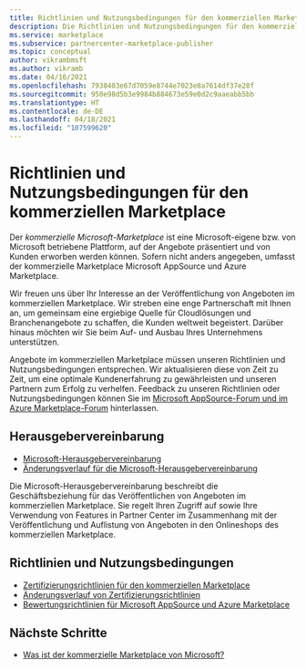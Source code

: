 ```yaml
---
title: Richtlinien und Nutzungsbedingungen für den kommerziellen Marketplace, Azure Marketplace
description: Die Richtlinien und Nutzungsbedingungen für den kommerziellen Microsoft-Marketplace gelten für alle Herausgeber und Angebote im Azure Marketplace.
ms.service: marketplace
ms.subservice: partnercenter-marketplace-publisher
ms.topic: conceptual
author: vikrambmsft
ms.author: vikramb
ms.date: 04/16/2021
ms.openlocfilehash: 7938403e67d7059e8744e7023e8a7614df37e20f
ms.sourcegitcommit: 950e98d5b3e9984b884673e59e0d2c9aaeabb5bb
ms.translationtype: HT
ms.contentlocale: de-DE
ms.lasthandoff: 04/18/2021
ms.locfileid: "107599620"
---
```

# <a name="commercial-marketplace-policies-and-terms"></a>Richtlinien und Nutzungsbedingungen für den kommerziellen Marketplace

Der _kommerzielle Microsoft-Marketplace_ ist eine Microsoft-eigene bzw. von Microsoft betriebene Plattform, auf der Angebote präsentiert und von Kunden erworben werden können. Sofern nicht anders angegeben, umfasst der kommerzielle Marketplace Microsoft AppSource und Azure Marketplace.

Wir freuen uns über Ihr Interesse an der Veröffentlichung von Angeboten im kommerziellen Marketplace. Wir streben eine enge Partnerschaft mit Ihnen an, um gemeinsam eine ergiebige Quelle für Cloudlösungen und Branchenangebote zu schaffen, die Kunden weltweit begeistert. Darüber hinaus möchten wir Sie beim Auf- und Ausbau Ihres Unternehmens unterstützen.

Angebote im kommerziellen Marketplace müssen unseren Richtlinien und Nutzungsbedingungen entsprechen. Wir aktualisieren diese von Zeit zu Zeit, um eine optimale Kundenerfahrung zu gewährleisten und unseren Partnern zum Erfolg zu verhelfen. Feedback zu unseren Richtlinien oder Nutzungsbedingungen können Sie im [Microsoft AppSource-Forum und im Azure Marketplace-Forum](https://www.microsoftpartnercommunity.com/t5/Azure-Marketplace-and-AppSource/bd-p/2222) hinterlassen.

## <a name="publisher-agreement"></a>Herausgebervereinbarung

- [Microsoft-Herausgebervereinbarung](https://go.microsoft.com/fwlink/?LinkID=699560)
- [Änderungsverlauf für die Microsoft-Herausgebervereinbarung](https://go.microsoft.com/fwlink/?linkid=2159975&clcid=0x409)

Die Microsoft-Herausgebervereinbarung beschreibt die Geschäftsbeziehung für das Veröffentlichen von Angeboten im kommerziellen Marketplace. Sie regelt Ihren Zugriff auf sowie Ihre Verwendung von Features in Partner Center im Zusammenhang mit der Veröffentlichung und Auflistung von Angeboten in den Onlineshops des kommerziellen Marketplace.

## <a name="policies-and-terms"></a>Richtlinien und Nutzungsbedingungen

- [Zertifizierungsrichtlinien für den kommerziellen Marketplace](/legal/marketplace/certification-policies?context=/azure/marketplace/context/context)
- [Änderungsverlauf von Zertifizierungsrichtlinien](/legal/marketplace/offer-policies-change-history)
- [Bewertungsrichtlinien für Microsoft AppSource und Azure Marketplace](/legal/marketplace/rating-review-policies?context=/azure/marketplace/context/context)

## <a name="next-steps"></a>Nächste Schritte

- [Was ist der kommerzielle Marketplace von Microsoft?](overview.md)
